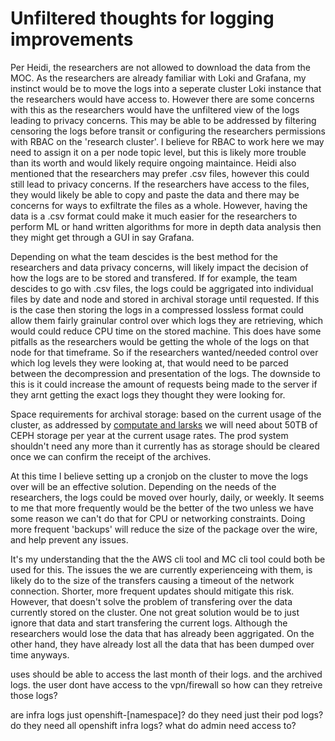 # Unfiltered thoughts for logging improvements

Per Heidi, the researchers are not allowed to download the data from the 
MOC. As the researchers are already familiar with Loki and Grafana, my 
instinct would be to move the logs into a seperate cluster Loki instance 
that the researchers would have access to. However there are some 
concerns with this as the researchers would have the unfiltered view of 
the logs leading to privacy concerns. This may be able to be addressed by
filtering censoring the logs before transit or configuring the 
researchers permissions with RBAC on the 'research cluster'. I believe for
RBAC to work here we may need to assign it on a per node topic level, but
this is likely more trouble than its worth and would likely require
ongoing maintaince. Heidi also mentioned that the researchers may prefer
.csv files, however this could still lead to privacy concerns. If the
researchers have access to the files, they would likely be able to copy
and paste the data and there may be concerns for ways to exfiltrate the
files as a whole. However, having the data is a .csv format could make it
much easier for the researchers to perform ML or hand written algorithms
for more in depth data analysis then they might get through a GUI in say
Grafana.

Depending on what the team descides is the best method for the researchers
and data privacy concerns, will likely impact the decision of how the logs
are to be stored and transfered. If for example, the team descides to go 
with .csv files, the logs could be aggrigated into individual files by
date and node and stored in archival storage until requested. If this is 
the case then storing the logs in a compressed lossless format could allow 
them fairly grainular control over which logs they are retrieving, which 
would could reduce CPU time on the stored machine. This does have some
pitfalls as the researchers would be getting the whole of the logs on that
node for that timeframe. So if the researchers wanted/needed control over
which log levels they were looking at, that would need to be parced between
the decompression and presentation of the logs. The downside to this is it 
could increase the amount of requests being made to the server if they arnt
getting the exact logs they thought they were looking for.

Space requirements for archival storage: based on the current usage of the 
cluster, as addressed by [computate and larsks](https://github.com/nerc-project/operations/issues/240)
we will need about 50TB of CEPH storage per year at the current usage rates.
The prod system shouldn't need any more than it currently has as storage 
should be cleared once we can confirm the receipt of the archives.

At this time I believe setting up a cronjob on the cluster to move the logs
over will be an effective solution. Depending on the needs of the
researchers, the logs could be moved over hourly, daily, or weekly. It
seems to me that more frequently would be the better of the two unless we
have some reason we can't do that for CPU or networking constraints. Doing
more frequent 'backups' will reduce the size of the package over the wire,
and help prevent any issues.

It's my understanding that the the AWS cli tool and MC cli tool could both
be used for this. The issues the we are currently experienceing with them,
is likely do to the size of the transfers causing a timeout of the network
connection. Shorter, more frequent updates should mitigate this risk.
However, that doesn't solve the problem of transfering over the data 
currently stored on the cluster. One not great solution would be to just
ignore that data and start transfering the current logs. Although the 
researchers would lose the data that has already been aggrigated. On the 
other hand, they have already lost all the data that has been dumped over
time anyways.

uses should be able to access the last month of their logs. and the archived logs. the user dont have access to the vpn/firewall so how can they retreive those logs?

are infra logs just openshift-[namespace]?
do they need just their pod logs?
do they need all openshift infra logs?
what do admin need access to?

